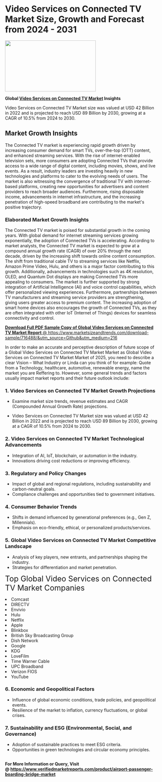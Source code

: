 <H1>Video Services on Connected TV Market Size, Growth and Forecast from 2024 - 2031</H1><img class="aligncenter size-medium wp-image-584254" src="https://thirdeyenews.in/wp-content/uploads/2024/09/Global-Market-Research-300x168.jpeg" alt="" width="300" height="168" /><p><strong>Global&nbsp;<a href="https://www.marketsizeandtrends.com/download-sample/716488/&amp;utm_source=Github&utm_medium=216">Video Services on Connected TV Market</a> Insights</strong></p><p>Video Services on Connected TV Market size was valued at USD 42 Billion in 2022 and is projected to reach USD 89 Billion by 2030, growing at a CAGR of 10.5% from 2024 to 2030.</p><p><!DOCTYPE html> <html lang="en"> <head> <meta charset="UTF-8"> <meta name="viewport" content="width=device-width, initial-scale=1.0"> <title>Connected TV Market Growth Insights</title> </head> <body> <h2>Market Growth Insights</h2> <p>The Connected TV market is experiencing rapid growth driven by increasing consumer demand for smart TVs, over-the-top (OTT) content, and enhanced streaming services. With the rise of internet-enabled television sets, more consumers are adopting Connected TVs that provide access to a wide range of digital content, including movies, shows, and live events. As a result, industry leaders are investing heavily in new technologies and platforms to cater to the evolving needs of users. The market is also witnessing the convergence of traditional TV with internet-based platforms, creating new opportunities for advertisers and content providers to reach broader audiences. Furthermore, rising disposable income, advancements in internet infrastructure, and the increasing penetration of high-speed broadband are contributing to the market's positive trajectory.</p> <p><a href="#download"></a></p> <h3>Elaborated Market Growth Insights</h3> <p>The Connected TV market is poised for substantial growth in the coming years. With global demand for internet streaming services growing exponentially, the adoption of Connected TVs is accelerating. According to market analysts, the Connected TV market is expected to grow at a compound annual growth rate (CAGR) of over 20% through the next decade, driven by the increasing shift towards online content consumption. The shift from traditional cable TV to streaming services like Netflix, Amazon Prime Video, Hulu, and others is a major factor contributing to this growth. Additionally, advancements in technologies such as 4K resolution, OLED, and Quantum Dot displays are making Connected TVs more appealing to consumers. The market is further supported by strong integration of Artificial Intelligence (AI) and voice control capabilities, which offer personalized viewing experiences. Furthermore, partnerships between TV manufacturers and streaming service providers are strengthening, giving users greater access to premium content. The increasing adoption of smart home devices also encourages the growth of Connected TVs, as they are often integrated with other IoT (Internet of Things) devices for seamless connectivity and control.</p> <p><a href="#more"></p><p><span class=""><strong>Download Full PDF Sample Copy of Global Video Services on Connected TV Market Report</strong> @ <a href="https://www.marketsizeandtrends.com/download-sample/716488/&amp;utm_source=Github&utm_medium=216" target="_blank">https://www.marketsizeandtrends.com/download-sample/716488/&amp;utm_source=Github&utm_medium=216</a></span></p><p>In order to make an accurate and perceptive description of future scope of a Global&nbsp;Video Services on Connected TV Market Market as Global&nbsp;Video Services on Connected TV Market Market of 2025, you need to describe a clear Vision &ndash; What Industry or Linda can you think of for example: Quote from a Technology, healthcare, automotive, renewable energy, name the market you are Reffering to. However, some general trends and factors usually impact market reports and their future outlook include:</p><h3>1.&nbsp;<strong>Video Services on Connected TV Market Growth Projections</strong></h3><ul><li>Examine market size trends, revenue estimates and CAGR (Compounded Annual Growth Rate) projections.</li><li><p>Video Services on Connected TV Market size was valued at USD 42 Billion in 2022 and is projected to reach USD 89 Billion by 2030, growing at a CAGR of 10.5% from 2024 to 2030.</p></li></ul><h3>2.&nbsp;<strong>Video Services on Connected TV Market Technological Advancements</strong></h3><ul><li>Integration of AI, IoT, blockchain, or automation in the industry.</li><li>Innovations driving cost reductions or improving efficiency.</li></ul><h3>3.&nbsp;<strong>Regulatory and Policy Changes</strong></h3><ul><li>Impact of global and regional regulations, including sustainability and carbon-neutral goals.</li><li>Compliance challenges and opportunities tied to government initiatives.</li></ul><h3>4.&nbsp;<strong>Consumer Behavior Trends</strong></h3><ul><li>Shifts in demand influenced by generational preferences (e.g., Gen Z, Millennials).</li><li>Emphasis on eco-friendly, ethical, or personalized products/services.</li></ul><h3>5.&nbsp;<strong>Global Video Services on Connected TV Market Competitive Landscape</strong></h3><ul><li>Analysis of key players, new entrants, and partnerships shaping the industry.</li><li>Strategies for differentiation and market penetration.</li></ul><p data-pm-slice="1 1 []"><span style="color: inherit; font-family: inherit; font-size: 25px;">Top Global Video Services on Connected TV Market Companies</span></p><div class="" data-test-id=""><p><li>Comcast</li><li> DIRECTV</li><li> Envivio</li><li> Hulu</li><li> Netflix</li><li> Apple</li><li> Blinkbox</li><li> British Sky Broadcasting Group</li><li> Dish Network</li><li> Google</li><li> KDG</li><li> LoveFilm</li><li> Time Warner Cable</li><li> UPC Broadband</li><li> Verizon FIOS</li><li> YouTube</li></p></div><h3>6.&nbsp;<strong>Economic and Geopolitical Factors</strong></h3><ul><li>Influence of global economic conditions, trade policies, and geopolitical events.</li><li>Resilience of the market to inflation, currency fluctuations, or global crises.</li></ul><h3>7.&nbsp;<strong>Sustainability and ESG (Environmental, Social, and Governance)</strong></h3><ul><li>Adoption of sustainable practices to meet ESG criteria.</li><li>Opportunities in green technologies and circular economy principles.</li></ul><h2><strong style="font-size: 14px;">For More Information or Query, Visit @&nbsp;</strong><a style="background-color: #ffffff; font-size: 14px;" href="https://www.marketsizeandtrends.com/report/video-services-on-connected-tv-market/" target="_blank">https://www.verifiedmarketreports.com/product/airport-passenger-boarding-bridge-market</a></h2>
